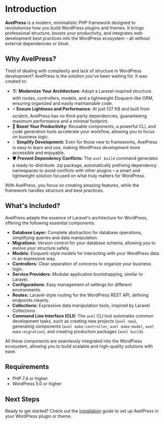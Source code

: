 # Introduction

**AvelPress** is a modern, minimalistic PHP framework designed to revolutionize how you build WordPress plugins and themes. It brings professional structure, boosts your productivity, and integrates web development best practices into the WordPress ecosystem – all without external dependencies or bloat.

## Why AvelPress?

Tired of dealing with complexity and lack of structure in WordPress development? AvelPress is the solution you've been waiting for. It was created to:

- 🏗️ **Modernize Your Architecture:** Adopt a Laravel-inspired structure with routes, controllers, models, and a lightweight Eloquent-like ORM, ensuring organized and easily maintainable code.
- ⚡ **Ensure Lightness and Performance:** At just 137 KB and built from scratch, AvelPress has no third-party dependencies, guaranteeing maximum performance and a minimal footprint.
- 🚀 **Boost Your Productivity:** Reusable components, a powerful CLI, and code generation tools accelerate your workflow, allowing you to focus on business logic.
- 💡 **Simplify Development:** Even for those new to frameworks, AvelPress is easy to learn and use, making WordPress development more accessible and enjoyable.
- 🛡️ **Prevent Dependency Conflicts:** The `avel build` command generates a ready-to-distribute .zip package, automatically prefixing dependency namespaces to avoid conflicts with other plugins – a smart and lightweight solution focused on what truly matters for WordPress.

With AvelPress, you focus on creating amazing features, while the framework handles structure and best practices.

## What's Included?

AvelPress adapts the essence of Laravel's architecture for WordPress, offering the following essential components:

- **Database Layer:** Complete abstraction for database operations, simplifying queries and data manipulation.
- **Migrations:** Version control for your database schema, allowing you to evolve your structure safely.
- **Models:** Eloquent-style models for interacting with your WordPress data in an expressive way.
- **Controllers:** Clear separation of concerns to organize your business logic.
- **Service Providers:** Modular application bootstrapping, similar to Laravel.
- **Configurations:** Easy management of settings for different environments.
- **Routes:** Laravel-style routing for the WordPress REST API, defining endpoints cleanly.
- **Collections:** Expressive data manipulation tools, inspired by Laravel Collections.
- **Command Line Interface (CLI):** The `avel` CLI tool automates common development tasks, such as creating new projects (`avel new`), generating components (`avel make:controller`, `avel make:model`, `avel make:migration`), and creating production packages (`avel build`).

All these components are seamlessly integrated into the WordPress ecosystem, allowing you to build scalable and high-quality solutions with ease.

## Requirements

- PHP 7.4 or higher
- WordPress 5.0 or higher

## Next Steps

Ready to get started? Check out the [Installation](/guide/installation) guide to set up AvelPress in your WordPress plugin or theme.


